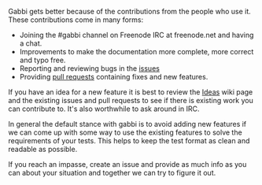 
Gabbi gets better because of the contributions from the people who use
it. These contributions come in many forms:

* Joining the #gabbi channel on Freenode IRC at freenode.net and
  having a chat.
* Improvements to make the documentation more complete, more correct
  and typo free.
* Reporting and reviewing bugs in the
  [issues](https://github.com/cdent/gabbi/issues)
* Providing [pull requests](https://github.com/cdent/gabbi/pulls)
  containing fixes and new features.

If you have an idea for a new feature it is best to review the
[Ideas](https://github.com/cdent/gabbi/wiki/Ideas) wiki page and the
existing issues and pull requests to see if there is existing work you
can contribute to. It's also worthwhile to ask around in IRC.

In general the default stance with gabbi is to avoid adding new features
if we can come up with some way to use the existing features to solve
the requirements of your tests. This helps to keep the test format
as clean and readable as possible.

If you reach an impasse, create an issue and provide as much info as you
can about your situation and together we can try to figure it out.
